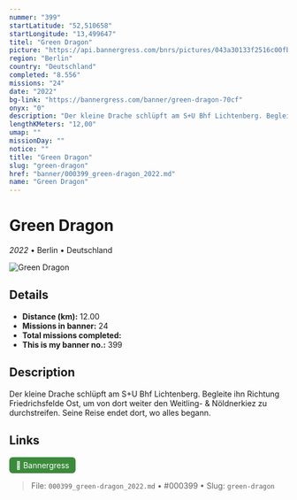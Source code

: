 ```yaml
---
nummer: "399"
startLatitude: "52,510658"
startLongitude: "13,499647"
titel: "Green Dragon"
picture: "https://api.bannergress.com/bnrs/pictures/043a30133f2516c00fb1c1d2c9b7767c"
region: "Berlin"
country: "Deutschland"
completed: "8.556"
missions: "24"
date: "2022"
bg-link: "https://bannergress.com/banner/green-dragon-70cf"
onyx: "0"
description: "Der kleine Drache schlüpft am S+U Bhf Lichtenberg. Begleite ihn Richtung Friedrichsfelde Ost, um von dort weiter den Weitling- & Nöldnerkiez zu durchstreifen. Seine Reise endet dort, wo alles begann."
lengthKMeters: "12,00"
umap: ""
missionDay: ""
notice: ""
title: "Green Dragon"
slug: "green-dragon"
href: "banner/000399_green-dragon_2022.md"
name: "Green Dragon"
---
```

# Green Dragon

*2022* • Berlin • Deutschland

![Green Dragon](https://api.bannergress.com/bnrs/pictures/043a30133f2516c00fb1c1d2c9b7767c)



## Details
- **Distance (km):** 12.00
- **Missions in banner:** 24
- **Total missions completed:** 
- **This is my banner no.:** 399



## Description
Der kleine Drache schlüpft am S+U Bhf Lichtenberg. Begleite ihn Richtung Friedrichsfelde Ost, um von dort weiter den Weitling- & Nöldnerkiez zu durchstreifen. Seine Reise endet dort, wo alles begann.



## Links
<a href="https://bannergress.com/banner/green-dragon-70cf" target="_blank" style="display:inline-block;margin-right:8px;padding:6px 12px;background:#3c8b3c;color:#fff;text-decoration:none;border-radius:6px;">🔗 Bannergress</a>



> File: `000399_green-dragon_2022.md` • #000399 • Slug: `green-dragon`
